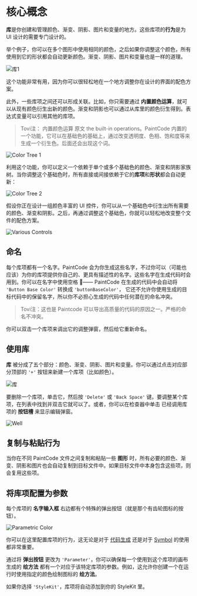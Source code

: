 # 核心概念

**库**是你创建和管理颜色、渐变、阴影、图片和变量的地方。这些库项的**行为**是为 UI 设计的需要专门设计的。

举个例子，你可以在多个图形中使用相同的颜色，之后如果你调整这个颜色，所有使用到它的形状都会自动更新颜色。渐变、阴影、图片和变量也是一样的道理。

![库1](./images/library1.png)

这个功能非常有用，因为你可以很轻松地在一个地方调整你在设计的界面的配色方案。

此外，一些库项之间还可以形成关联。比如，你只需要通过 **内置颜色运算**，就可以从现有颜色衍生出新的颜色。渐变和阴影也可以通过从库里的颜色衍生得到。表达式变量可以引用其他的库项。

> Tovi注： 内置颜色运算 原文 the built-in operations。PaintCode 内置的一个功能，它可以在基础色的基础上，通过改变透明度、色相、饱和度等来生成一个衍生色。后面还会出现这个词。

![Color Tree 1](./images/colorstree1.png)

利用这个功能，你可以定义一个依赖于单个或多个基础色的颜色、渐变和阴影家族树。当你调整这个基础色时，所有直接或间接依赖于它的**库项**和**形状**都会自动更新：

![Color Tree 2](./images/colorstree2.png)

假设你正在设计一组颜色丰富的 UI 控件，你可以从一个基础色中衍生出所有需要的颜色、渐变和阴影。之后，再通过调整这个基础色，你就可以轻松地改变整个文件的配色方案。

![Various Controls](./images/variouscontrols.png)

## 命名

每个库项都有一个名字。PaintCode 会为你生成这些名字，不过你可以（可能也应该）为你的库项提供你自己的、更具有描述性的名字。这些名字在生成代码时会用到。你可以在名字中使用空格 —— PaintCode 在生成的代码中会自动将 `'Button Base Color'` 转换成 `'buttonBaseColor'`， 它还不允许你使用生成的目标代码中的保留名字，所以你不必担心生成的代码中任何潜在的命名冲突。

> Tovi注：这也是 Paintcode 可以导出高质量的代码的原因之一。严格的命名不冲突。

你可以双击一个库项来调出它的调整弹窗，然后给它重新命名。

## 使用库

**库** 被分成了五个部分：颜色、渐变、阴影、图片和变量。你可以通过点击对应部分顶部的 `'+'` 按钮来新建一个库项（比如颜色）。

![库](./images/library2.png)

要删除一个库项，单击它，然后按 `'Delete'` 或 `'Back Space'` 键。要调整某个库项，在列表中找到并双击它就可以了。或者，你可以在检查器中单击 已经调用库项的 **按钮槽** 来显示编辑弹窗。

![Well](./images/wells.png)

## 复制与粘贴行为

当你在不同 PaintCode 文件之间复制和粘贴一些 **图形** 时，所有必要的颜色、渐变、阴影和图片也会自动复制到目标文件中。如果目标文件中本身包含这些项，则会复用这些项。

## 将库项配置为参数

每个库项的 **名字输入框** 右边都有个特殊的弹出按钮（就是那个有齿轮图标的按钮）。

![Parametric Color](./images/parametriccolor.png)

你可以在这里配置库项的行为，这无论是对于 [代码生成]() 还是对于 [Symbol]() 的使用都非常重要。

通过将 **弹出按钮** 更改为 `'Parameter'`，你可以确保每一个使用到这个库项的画布生成的 **绘方法** 都有一个对应于该特定库项的参数。例如，这允许你创建一个在运行时使用指定的颜色绘制图标的 **绘方法**。

如果你选择 `'StyleKit'`，库项将自动添加到你的 StyleKit 里。
